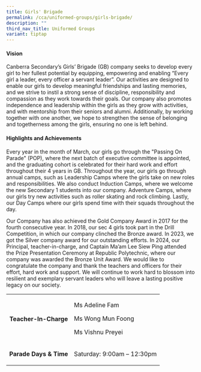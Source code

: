 ```yaml
---
title: Girls' Brigade
permalink: /cca/uniformed-groups/girls-brigade/
description: ""
third_nav_title: Uniformed Groups
variant: tiptap
---
```

<h4><strong>Vision</strong></h4>
<p>Canberra Secondary’s Girls’ Brigade (GB) company seeks to develop every
girl to her fullest potential by equipping, empowering and enabling “Every
girl a leader, every officer a servant leader”. Our activities are designed
to enable our girls to develop meaningful friendships and lasting memories,
and we strive to instil a strong sense of discipline, responsibility and
compassion as they work towards their goals. Our company also promotes
independence and leadership within the girls as they grow with activities,
and with mentorship from their seniors and alumni. Additionally, by working
together with one another, we hope to strengthen the sense of belonging
and togetherness among the girls, ensuring no one is left behind.</p>
<h4><strong>Highlights and Achievements</strong></h4>
<p>Every year in the month of March, our girls go through the "Passing On
Parade" (POP), where the next batch of executive committee is appointed,
and the graduating cohort is celebrated for their hard work and effort
throughout their 4 years in GB. Throughout the year, our girls go through
annual camps, such as Leadership Camps where the girls take on new roles
and responsibilities. We also conduct Induction Camps, where we welcome
the new Secondary 1 students into our company. Adventure Camps, where our
girls try new activities such as roller skating and rock climbing. Lastly,
our Day Camps where our girls spend time with their squads throughout the
day.</p>
<p>Our Company has also achieved the Gold Company Award in 2017 for the fourth
consecutive year. In 2018, our sec 4 girls took part in the Drill Competition,
in which our company clinched the Bronze award. In 2023, we got the Silver
company award for our outstanding efforts. In 2024, our Principal, teacher-in-charge,
and Captain Ma’am Lee Siew Ping attended the Prize Presentation Ceremony
at Republic Polytechnic, where our company was awarded the Bronze Unit
Award. We would like to congratulate the company and thank the teachers
and officers for their effort, hard work and support. We will continue
to work hard to blossom into resilient and exemplary servant leaders who
will leave a lasting positive legacy on our society.</p>
<table style="minWidth: 50px">
<colgroup>
<col>
<col>
</colgroup>
<tbody>
<tr>
<th rowspan="1" colspan="1">
<p><strong>Teacher-In-Charge</strong>
</p>
</th>
<td rowspan="1" colspan="1">
<p>Ms Adeline Fam</p>
<p>Ms Wong Mun Foong</p>
<p>Ms Vishnu Preyei</p>
</td>
</tr>
<tr>
<td rowspan="1" colspan="1">
<p><strong>Parade Days &amp; Time</strong>
</p>
</td>
<td rowspan="1" colspan="1">
<p>Saturday: 9:00am – 12:30pm</p>
</td>
</tr>
</tbody>
</table>
<p></p>
<p>&nbsp;</p>
<p>&nbsp;</p>